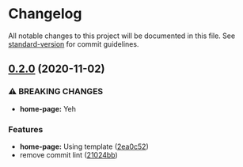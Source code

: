 # Changelog

All notable changes to this project will be documented in this file. See [standard-version](https://github.com/conventional-changelog/standard-version) for commit guidelines.

## [0.2.0](https://github.com/adriano-machado/base-next-app/compare/v0.1.53...v0.2.0) (2020-11-02)


### ⚠ BREAKING CHANGES

* **home-page:** Yeh

### Features

* **home-page:** Using template ([2ea0c52](https://github.com/adriano-machado/base-next-app/commit/2ea0c526f1c74362be03d8bf4869e77da90cd926))
* remove commit lint ([21024bb](https://github.com/adriano-machado/base-next-app/commit/21024bbadd77f927569bacfd5b8b2036d766a397))
